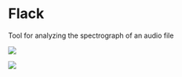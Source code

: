 # Flack
Tool for analyzing the spectrograph of an audio file

![](http://i.imgur.com/TxVp8n8.png)

![](http://i.imgur.com/CPFgJXB.png)

